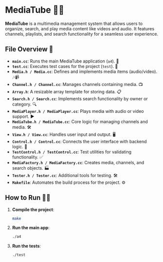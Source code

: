 # MediaTube 🎥🎵

**MediaTube** is a multimedia management system that allows users to organize, search, and play media content like videos and audio. It features channels, playlists, and search functionality for a seamless user experience.

## File Overview 📂

- **`main.cc`**: Runs the main MediaTube application (`a4`). 🚀
- **`test.cc`**: Executes test cases for the project (`test`). 🧪
- **`Media.h / Media.cc`**: Defines and implements media items (audio/video). 🎶📹
- **`Channel.h / Channel.cc`**: Manages channels containing media. 📺
- **`Array.h`**: A resizable array template for storing data. 📋
- **`Search.h / Search.cc`**: Implements search functionality by owner or category. 🔍
- **`MediaPlayer.h / MediaPlayer.cc`**: Plays media with audio or video support. ▶️
- **`MediaTube.h / MediaTube.cc`**: Core logic for managing channels and media. 🛠️
- **`View.h / View.cc`**: Handles user input and output. 🖥️
- **`Control.h / Control.cc`**: Connects the user interface with backend logic. 🔗
- **`TestControl.h / TestControl.cc`**: Test utilities for validating functionality. ✅
- **`MediaFactory.h / MediaFactory.cc`**: Creates media, channels, and search objects. 🏭
- **`Tester.h / Tester.cc`**: Additional tools for testing. 🛠️
- **`Makefile`**: Automates the build process for the project. ⚙️

## How to Run 🏃‍♂️

1. **Compile the project**:  
   ```bash
   make
2. **Run the main app**:
   ```bash
   ./a4
2. **Run the tests**:
   ```bash
   ./test
